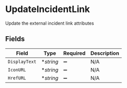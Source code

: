 # UpdateIncidentLink

Update the external incident link attributes


## Fields

| Field              | Type               | Required           | Description        |
| ------------------ | ------------------ | ------------------ | ------------------ |
| `DisplayText`      | **string*          | :heavy_minus_sign: | N/A                |
| `IconURL`          | **string*          | :heavy_minus_sign: | N/A                |
| `HrefURL`          | **string*          | :heavy_minus_sign: | N/A                |